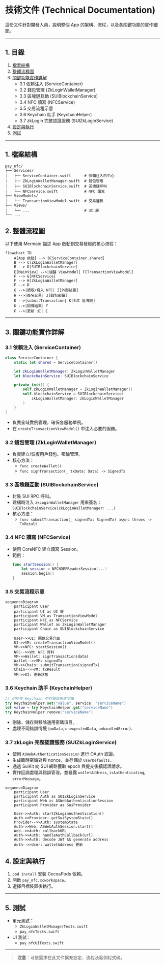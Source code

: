 # 技術文件 (Technical Documentation)

這份文件針對開發人員，說明整個 App 的架構、流程，以及各關鍵功能的實作細節。

---

## 1. 目錄

1. [檔案結構](#1-檔案結構)
2. [整體流程圖](#2-整體流程圖)
3. [關鍵功能實作詳解](#3-關鍵功能實作詳解)
   - 3.1 依賴注入 (ServiceContainer)
   - 3.2 錢包管理 (ZkLoginWalletManager)
   - 3.3 區塊鏈互動 (SUIBlockchainService)
   - 3.4 NFC 讀寫 (NFCService)
   - 3.5 交易流程示意
   - 3.6 Keychain 助手 (KeychainHelper)
   - 3.7 zkLogin 完整認證服務 (SUIZkLoginService)
4. [設定與執行](#4-設定與執行)
5. [測試](#5-測試)

---

## 1. 檔案結構
```
pay_nfc/
├── Services/
│   ├── ServiceContainer.swift      # 依賴注入的中心
│   ├── ZkLoginWalletManager.swift  # 錢包管理
│   ├── SUIBlockchainService.swift  # 區塊鏈呼叫
│   └── NFCService.swift            # NFC 讀寫
├── ViewModels/
│   └── TransactionViewModel.swift  # 交易邏輯
├── Views/
│   └── ...                         # UI 層
└── ...
```


## 2. 整體流程圖
以下使用 Mermaid 描述 App 啟動到交易發起的核心流程：

```mermaid
flowchart TD
    A[App 啟動] --> B[ServiceContainer.shared]
    B --> C[ZkLoginWalletManager]
    B --> D[SUIBlockchainService]
    E[MainView] -->|組建 ViewModel| F[TransactionViewModel]
    F --> G[NFCService]
    F --> H[ZkLoginWalletManager]
    F --> D
    G -->|讀取/寫入 NFC| I[外部裝置]
    H -->|簽名交易| J[錢包密鑰]
    D -->|submitTransaction| K[SUI 區塊鏈]
    K -->|回傳結果| F
    F -->|更新 UI| E
``` 

---

## 3. 關鍵功能實作詳解

### 3.1 依賴注入 (ServiceContainer)
```swift
class ServiceContainer {
    static let shared = ServiceContainer()

    let zkLoginWalletManager: ZkLoginWalletManager
    let blockchainService: SUIBlockchainService

    private init() {
        self.zkLoginWalletManager = ZkLoginWalletManager()
        self.blockchainService = SUIBlockchainService(
            zkLoginWalletManager: zkLoginWalletManager
        )
    }
}
```
- 負責全域實例管理，確保各服務單例。
- 在 `createTransactionViewModel()` 中注入必要的服務。

### 3.2 錢包管理 (ZkLoginWalletManager)
- 負責建立/恢復用戶錢包、密鑰管理。
- 核心方法：
  - `func createWallet()`
  - `func signTransaction(_ txData: Data) -> SignedTx`

### 3.3 區塊鏈互動 (SUIBlockchainService)
- 封裝 SUI RPC 呼叫。
- 建構時注入 `zkLoginWalletManager` 用來簽名：
  `SUIBlockchainService(zkLoginWalletManager: ...)`
- 核心方法：
  - `func submitTransaction(_ signedTx: SignedTx) async throws -> TxResult`

### 3.4 NFC 讀寫 (NFCService)
- 使用 CoreNFC 建立讀寫 Session。
- 範例：
  ```swift
  func startSession() {
      let session = NFCNDEFReaderSession(...)
      session.begin()
  }
  ```

### 3.5 交易流程示意
```mermaid
sequenceDiagram
    participant User
    participant UI as UI 層
    participant VM as TransactionViewModel
    participant NFC as NFCService
    participant Wallet as ZkLoginWalletManager
    participant Chain as SUIBlockchainService

    User->>UI: 開啟交易介面
    UI->>VM: createTransactionViewModel()
    VM->>NFC: startSession()
    NFC-->>VM: NFC 資料
    VM->>Wallet: signTransaction(data)
    Wallet-->>VM: signedTx
    VM->>Chain: submitTransaction(signedTx)
    Chain-->>VM: txResult
    VM->>UI: 更新狀態
``` 

### 3.6 Keychain 助手 (KeychainHelper)
```swift
// 用於在 Keychain 中存儲與檢索字串
try KeychainHelper.set("value", service: "serviceName")
let value = try KeychainHelper.get("serviceName")
try KeychainHelper.remove("serviceName")
```
- 刪除、儲存與移除通用密碼項目。
- 處理不同錯誤情境 (`noData`, `unexpectedData`, `unhandledError`).

### 3.7 zkLogin 完整認證服務 (SUIZkLoginService)
- 使用 `ASWebAuthenticationSession` 進行 OAuth 認證。
- 生成臨時密鑰對與 nonce，並存儲於 `UserDefaults`。
- 通過 SuiKit 向 SUI 網路獲取 epoch 與提交後續認證請求。
- 實作回調處理與錯誤管理，並暴露 `walletAddress`, `isAuthenticating`, `errorMessage`。

```mermaid
sequenceDiagram
    participant User
    participant Auth as SUIZkLoginService
    participant Web as ASWebAuthenticationSession
    participant Provider as SuiProvider

    User->>Auth: startZkLoginAuthentication()
    Auth->>Provider: getSuiSystemState()
    Provider-->>Auth: systemState
    Auth->>Web: ASWebAuthSession.start()
    Web-->>Auth: callbackURL
    Auth->>Auth: handleAuthCallback(url)
    Auth->>Auth: decode JWT && generate address
    Auth-->>User: walletAddress 更新
```  

## 4. 設定與執行
1. `pod install` 安裝 CocoaPods 依賴。
2. 開啟 `pay_nfc.xcworkspace`。
3. 選擇目標裝置後執行。

---

## 5. 測試
- 單元測試：
  - `ZkLoginWalletManagerTests.swift`
  - `pay_nfcTests.swift`
- UI 測試：
  - `pay_nfcUITests.swift`

---

> **注意**：可依需求在此文件擴充設定、流程及範例程式碼。
